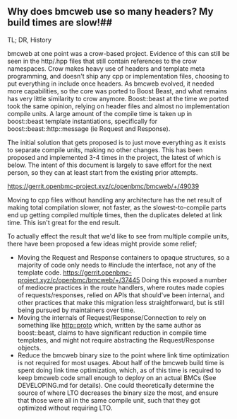 ## Why does bmcweb use so many headers?  My build times are slow!##

TL; DR, History

bmcweb at one point was a crow-based project.  Evidence of this can still be
seen in the http/.hpp files that still contain references to the crow
namespaces.  Crow makes heavy use of headers and template meta programming, and
doesn't ship any cpp or implementation files, choosing to put everything in
include once headers.  As bmcweb evolved, it needed more capabilities, so the
core was ported to Boost Beast, and what remains has very little similarity to
crow anymore.  Boost::beast at the time we ported took the same opinion,
relying on header files and almost no implementation compile units.  A large
amount of the compile time is taken up in boost::beast template instantiations,
specifically for boost::beast::http::message (ie Request and Response).

The initial solution that gets proposed is to just move everything as it exists
to separate compile units, making no other changes.  This has been proposed and
implemented 3-4 times in the project, the latest of which is below.  The intent
of this document is largely to save effort for the next person, so they can at
least start from the existing prior attempts.

https://gerrit.openbmc-project.xyz/c/openbmc/bmcweb/+/49039

Moving to cpp files without handling any architecture has the net result of
making total compilation slower, not faster, as the slowest-to-compile parts end
up getting compiled multiple times, then the duplicates deleted at link time.
This isn't great for the end result.

To actually effect the result that we'd like to see from multiple compile units,
there have been proposed a few ideas might provide some relief;

- Moving the Request and Response containers to opaque structures, so a majority
  of code only needs to #include the interface, not any of the template code.
   https://gerrit.openbmc-project.xyz/c/openbmc/bmcweb/+/37445
   Doing this exposed a number of mediocre practices in the route handlers,
   where routes made copies of requests/responses, relied on APIs that should've
   been internal, and other practices that make this migration less
   straightforward, but is still being pursued by maintainers over time.
- Moving the internals of Request/Response/Connection to rely on something like
  [http::proto](https://github.com/CPPAlliance/http_proto) which, written by the
  same author as boost::beast, claims to have significant reduction in compile
  time templates, and might not require abstracting the Request/Response
  objects.
- Reduce the bmcweb binary size to the point where link time optimization is not
  required for most usages.  About half of the bmcweb build time is spent
  doing link time optimization, which, as of this time is required to keep bmcweb
  code small enough to deploy on an actual BMCs (See DEVELOPING.md for details).
  One could theoretically determine the source of where LTO decreases the binary
  size the most, and ensure that those were all in the same compile unit, such
  that they got optimized without requiring LTO.
